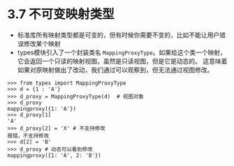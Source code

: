 # 3.7 不可变映射类型* 标准库所有映射类型都是可变的，但有时候你需要不变的，比如不能让用户错误修改某个映射* types模块引入了一个封装类名 `MappingProxyType`。如果给这个类一个映射，它会返回一个只读的映射视图，虽然是只读视图，但是它是动态的。这意味着如果对原映射做出了改动，我们通过可以观察到，但无法通过视图修改。```>>> from types import MappingProxyType>>> d = {1 : 'A'}>>> d_proxy = MappingProxyType(d)  # 视图对象>>> d_proxymappingproxy({1: 'A'})>>> d_proxy[1]'A'>>> d_proxy[2] = 'X' # 不支持修改报错，不支持修改>>> d[2] = 'B'>>> d_proxy # 动态可以看到修改mappingproxy({1: 'A', 2: 'B'})```
